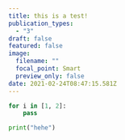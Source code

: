 ```yaml
---
title: this is a test!
publication_types:
  - "3"
draft: false
featured: false
image:
  filename: ""
  focal_point: Smart
  preview_only: false
date: 2021-02-24T08:47:15.581Z
---
```



```python
for i in [1, 2]:
    pass

print("hehe")
```